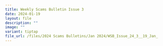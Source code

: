 ```yaml
---
title: Weekly Scams Bulletin Issue 3
date: 2024-01-19
layout: file
description: ""
image: ""
variant: tiptap
file_url: /files/2024 Scams Bulletins/Jan 2024/WSB_Issue_24_3__19_Jan_.pdf
---
```

